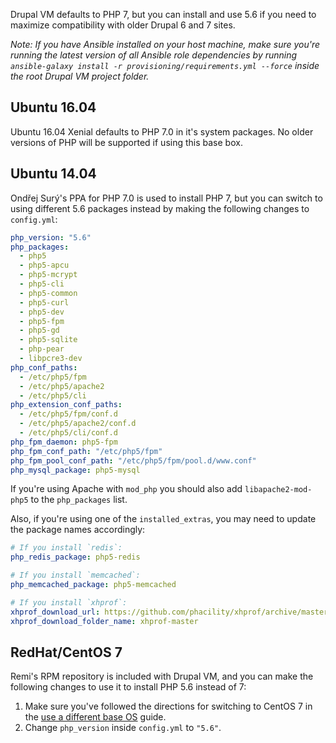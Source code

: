 Drupal VM defaults to PHP 7, but you can install and use 5.6 if you need to maximize compatibility with older Drupal 6 and 7 sites.

_Note: If you have Ansible installed on your host machine, make sure you're running the latest version of all Ansible role dependencies by running `ansible-galaxy install -r provisioning/requirements.yml --force` inside the root Drupal VM project folder._

## Ubuntu 16.04

Ubuntu 16.04 Xenial defaults to PHP 7.0 in it's system packages. No older versions of PHP will be supported if using this base box.

## Ubuntu 14.04

Ondřej Surý's PPA for PHP 7.0 is used to install PHP 7, but you can switch to using different 5.6 packages instead by making the following changes to `config.yml`:

```yaml
php_version: "5.6"
php_packages:
  - php5
  - php5-apcu
  - php5-mcrypt
  - php5-cli
  - php5-common
  - php5-curl
  - php5-dev
  - php5-fpm
  - php5-gd
  - php5-sqlite
  - php-pear
  - libpcre3-dev
php_conf_paths:
  - /etc/php5/fpm
  - /etc/php5/apache2
  - /etc/php5/cli
php_extension_conf_paths:
  - /etc/php5/fpm/conf.d
  - /etc/php5/apache2/conf.d
  - /etc/php5/cli/conf.d
php_fpm_daemon: php5-fpm
php_fpm_conf_path: "/etc/php5/fpm"
php_fpm_pool_conf_path: "/etc/php5/fpm/pool.d/www.conf"
php_mysql_package: php5-mysql
```

If you're using Apache with `mod_php` you should also add `libapache2-mod-php5` to the `php_packages` list.

Also, if you're using one of the `installed_extras`, you may need to update the package names accordingly:

```yaml
# If you install `redis`:
php_redis_package: php5-redis

# If you install `memcached`:
php_memcached_package: php5-memcached

# If you install `xhprof`:
xhprof_download_url: https://github.com/phacility/xhprof/archive/master.tar.gz
xhprof_download_folder_name: xhprof-master
```

## RedHat/CentOS 7

Remi's RPM repository is included with Drupal VM, and you can make the following changes to use it to install PHP 5.6 instead of 7:

  1. Make sure you've followed the directions for switching to CentOS 7 in the [use a different base OS](base-os.md) guide.
  2. Change `php_version` inside `config.yml` to `"5.6"`.
